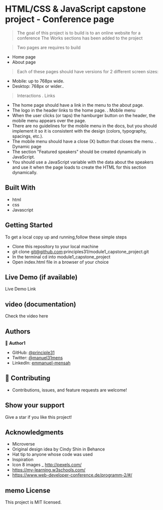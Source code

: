 # HTML/CSS & JavaScript capstone project - Conference page

> The goal of this project is to  build is to an online website for a conference 
> The Works sections has been added to the project

> Two pages are requires to build
- Home page
- About page

> Each of these pages should have versions for 2 different screen sizes:
- Mobile: up to 768px wide.
- Desktop: 768px or wider..

> Interactions
. Links
- The home page should have a link in the menu to the about page.
- The logo in the header links to the home page.
. Mobile menu
- When the user clicks (or taps) the hamburger button on the header, the mobile menu appears over the page.
- There are no guidelines for the mobile menu in the docs, but you should implement it so it is consistent with the design (colors, typography, spacings, etc.).
- The mobile menu should have a close (X) button that closes the menu.
. Dynamic page
- The section "Featured speakers" should be created dynamically in JavaScript.
- You should use a JavaScript variable with the data about the speakers and use it when the page loads to create the HTML for this section dynamically.

## Built With
- html
- css
- Javascript

## Getting Started
To get a local copy up and running,follow these simple steps
- Clone this repository to your local machine
- git clone git@github.com:principles31/module1_capstone_project.git
- In the terminal cd into module1_capstone_project
- Open index.html file in a browser of your choice

## Live Demo (if available)
Live Demo Link

## video (documentation)
Check the video here

## Authors

👤 **Author1**

- GitHub: [@principle31](https://github.com/principles31)
- Twitter: [@manuel31mens](https://Twiter.com/@Manuel31mens)
- LinkedIn: [emmanuel-mensah](www.linkedin.com/in/emmanuel-mensah-6a044922a)

## 🤝 Contributing

- Contributions, issues, and feature requests are welcome!

## Show your support
Give a star if you like this project!

## Acknowledgments

- Microverse
- Original design idea by Cindy Shin in Behance
- Hat tip to anyone whose code was used
- Inspiration
- Icon 8 images
_ http://pexels.com/
- https://my-learning.w3schools.com/
- https://www.web-developer-conference.de/programm-2/#/

## memo License
This project is MIT licensed.
